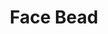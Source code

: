 ---
label: "534.29"
title: "Face Bead"
layout: entry
order: 2186
presentation: side-by-side
# toc: false
#menu: false 
object:
  - id: "cat-534-29"
---